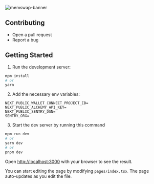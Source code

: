 ![memswap-banner](https://github.com/memswap-eth/memswap-dapp/assets/41527174/2688b12a-dd14-4081-ae3e-789234ce34af)

## Contributing

- Open a pull request
- Report a bug

## Getting Started

1. Run the development server:

```bash
npm install
# or
yarn
```

2. Add the necessary env variables:

```
NEXT_PUBLIC_WALLET_CONNECT_PROJECT_ID=
NEXT_PUBLIC_ALCHEMY_API_KEY=
NEXT_PUBLIC_SENTRY_DSN=
SENTRY_ORG=
```

3. Start the dev server by running this command

```bash
npm run dev
# or
yarn dev
# or
pnpm dev
```

Open [http://localhost:3000](http://localhost:3000) with your browser to see the result.

You can start editing the page by modifying `pages/index.tsx`. The page auto-updates as you edit the file.

